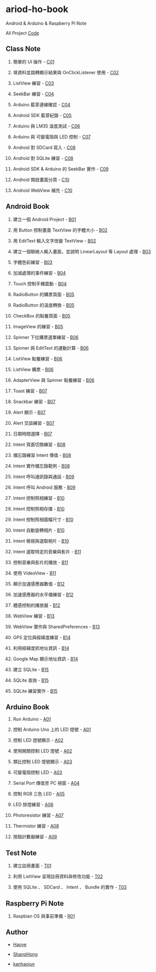 # ariod-ho-book

Android & Arduino & Raspberry Pi Note

All Project [Code](https://github.com/CodeMercs/ariod-ho-book/tree/master/Code/)


## Class Note

1. 簡單的 UI 操作 - [C01](https://github.com/CodeMercs/ariod-ho-book/blob/master/Note/C01.md)

2. 填資料並跳轉顯示結果與 OnClickListener 使用 - [C02](https://github.com/CodeMercs/ariod-ho-book/blob/master/Note/C02.md)

3. ListView 練習 - [C03](https://github.com/CodeMercs/ariod-ho-book/blob/master/Note/C03.md)

4. SeekBar 練習 - [C04](https://github.com/CodeMercs/ariod-ho-book/blob/master/Note/C04.md)

5. Arduino 藍芽連線確認 - [C04](https://github.com/CodeMercs/ariod-ho-book/blob/master/Note/C04.md)

6. Android SDK 藍芽紀錄 - [C05](https://github.com/CodeMercs/ariod-ho-book/blob/master/Note/C05.md)

7. Arduino 與 LM35 溫度測試 - [C06](https://github.com/CodeMercs/ariod-ho-book/blob/master/Note/C06.md)

8. Arduino 與 可變電阻與 LED 控制 - [C07](https://github.com/CodeMercs/ariod-ho-book/blob/master/Note/C07.md)

9. Android 對 SDCard 寫入 - [C08](https://github.com/CodeMercs/ariod-ho-book/blob/master/Note/C08.md)

10. Android 對 SQLite 練習 - [C08](https://github.com/CodeMercs/ariod-ho-book/blob/master/Note/C08.md)

11. Android SDK & Arduino 的 SeekBar 實作 - [C09](https://github.com/CodeMercs/ariod-ho-book/blob/master/Note/C09.md)

12. Android 開啟畫面分頁 - [C10](https://github.com/CodeMercs/ariod-ho-book/blob/master/Note/C10.md)

13. Android WebView 補充 - [C10](https://github.com/CodeMercs/ariod-ho-book/blob/master/Note/C10.md)


## Android Book

1. 建立一個 Android Project - [B01](https://github.com/CodeMercs/ariod-ho-book/blob/master/Note/B01.md)

2. 用 Button 控制畫面 TextView 的字體大小 - [B02](https://github.com/CodeMercs/ariod-ho-book/blob/master/Note/B02.md)

3. 用 EditText 輸入文字改變 TextView - [B02](https://github.com/CodeMercs/ariod-ho-book/blob/master/Note/B02.md)

4. 建立一個聯絡人輸入畫面，並說明 LinearLayout 等 Layout 處理 - [B03](https://github.com/CodeMercs/ariod-ho-book/blob/master/Note/B03.md)

5. 字體色彩練習 - [B03](https://github.com/CodeMercs/ariod-ho-book/blob/master/Note/B03.md)

6. 加減處理的事件練習 - [B04](https://github.com/CodeMercs/ariod-ho-book/blob/master/Note/B04.md)

7. Touch 控制手機震動 - [B04](https://github.com/CodeMercs/ariod-ho-book/blob/master/Note/B04.md)
 
8. RadioButton 的購票頁面 - [B05](https://github.com/CodeMercs/ariod-ho-book/blob/master/Note/B05.md)

9. RadioButton 的溫度轉換 - [B05](https://github.com/CodeMercs/ariod-ho-book/blob/master/Note/B05.md)

10. CheckBox 的點餐頁面 - [B05](https://github.com/CodeMercs/ariod-ho-book/blob/master/Note/B05.md)

11. ImageView 的練習 - [B05](https://github.com/CodeMercs/ariod-ho-book/blob/master/Note/B05.md)

12. Spinner 下拉購票選單練習 - [B06](https://github.com/CodeMercs/ariod-ho-book/blob/master/Note/B06.md)

13. Spinner 與 EditText 的運動計算 - [B06](https://github.com/CodeMercs/ariod-ho-book/blob/master/Note/B06.md)

14. ListView 點餐練習 - [B06](https://github.com/CodeMercs/ariod-ho-book/blob/master/Note/B06.md)

15. ListView 購票 - [B06](https://github.com/CodeMercs/ariod-ho-book/blob/master/Note/B06.md)

16. AdapterView 與 Spinner 點餐練習 - [B06](https://github.com/CodeMercs/ariod-ho-book/blob/master/Note/B06.md)

17. Toast 練習 - [B07](https://github.com/CodeMercs/ariod-ho-book/blob/master/Note/B07.md)

18. Snackbar 練習 - [B07](https://github.com/CodeMercs/ariod-ho-book/blob/master/Note/B07.md)

19. Alert 顯示 - [B07](https://github.com/CodeMercs/ariod-ho-book/blob/master/Note/B07.md)

20. Alert 交談練習 - [B07](https://github.com/CodeMercs/ariod-ho-book/blob/master/Note/B07.md)

21. 日期時間選擇 - [B07](https://github.com/CodeMercs/ariod-ho-book/blob/master/Note/B07.md)

22. Intent 頁面切換練習 - [B08](https://github.com/CodeMercs/ariod-ho-book/blob/master/Note/B08.md)

23. 備忘錄練習 Intent 傳值 - [B08](https://github.com/CodeMercs/ariod-ho-book/blob/master/Note/B08.md)

24. Intent 實作備忘錄範例 - [B08](https://github.com/CodeMercs/ariod-ho-book/blob/master/Note/B08.md)

25. Intent 呼叫通訊錄與通話 - [B09](https://github.com/CodeMercs/ariod-ho-book/blob/master/Note/B09.md)

26. Intent 呼叫 Android 服務 - [B09](https://github.com/CodeMercs/ariod-ho-book/blob/master/Note/B09.md)

27. Intent 控制照相練習 - [B10](https://github.com/CodeMercs/ariod-ho-book/blob/master/Note/B10.md)

28. Intent 控制照相存擋 - [B10](https://github.com/CodeMercs/ariod-ho-book/blob/master/Note/B10.md)

29. Intent 控制照相圖檔尺寸 - [B10](https://github.com/CodeMercs/ariod-ho-book/blob/master/Note/B10.md)

30. Intent 自動旋轉相片 - [B10](https://github.com/CodeMercs/ariod-ho-book/blob/master/Note/B10.md)

31. Intent 檢視與選取相片 - [B10](https://github.com/CodeMercs/ariod-ho-book/blob/master/Note/B10.md)

32. Intent 選取特定的音樂與影片 - [B11](https://github.com/CodeMercs/ariod-ho-book/blob/master/Note/B11.md)

33. 控制音樂與影片的播放 - [B11](https://github.com/CodeMercs/ariod-ho-book/blob/master/Note/B11.md)

34. 使用 VideoView - [B11](https://github.com/CodeMercs/ariod-ho-book/blob/master/Note/B11.md)

35. 顯示加速感應器數值 -  [B12](https://github.com/CodeMercs/ariod-ho-book/blob/master/Note/B12.md)

36. 加速感應器的水平儀練習 - [B12](https://github.com/CodeMercs/ariod-ho-book/blob/master/Note/B12.md)

37. 體感控制的播放器 - [B12](https://github.com/CodeMercs/ariod-ho-book/blob/master/Note/B12.md)

38. WebView 練習 - [B13](https://github.com/CodeMercs/ariod-ho-book/blob/master/Note/B13.md)

39. WebView 實作與 SharedPreferences - [B13](https://github.com/CodeMercs/ariod-ho-book/blob/master/Note/B13.md)

40. GPS 定位與經緯度練習 - [B14](https://github.com/CodeMercs/ariod-ho-book/blob/master/Note/B14.md)

41. 利用經緯度抓地址資訊 - [B14](https://github.com/CodeMercs/ariod-ho-book/blob/master/Note/B14.md)

42. Google Map 顯示地址資訊 - [B14](https://github.com/CodeMercs/ariod-ho-book/blob/master/Note/B14.md)

43. 建立 SQLite - [B15](https://github.com/CodeMercs/ariod-ho-book/blob/master/Note/B15.md)

44. SQLite 查詢 - [B15](https://github.com/CodeMercs/ariod-ho-book/blob/master/Note/B15.md)

45. SQLite 練習實作 - [B15](https://github.com/CodeMercs/ariod-ho-book/blob/master/Note/B15.md)


## Arduino Book

1. Run Arduino - [A01](https://github.com/CodeMercs/ariod-ho-book/blob/master/Note/A01.md)

2. 控制 Arduino Uno 上的 LED 燈號 - [A01](https://github.com/CodeMercs/ariod-ho-book/blob/master/Note/A01.md)

3. 控制 LED 燈號顯示 - [A02](https://github.com/CodeMercs/ariod-ho-book/blob/master/Note/A02.md)

4. 使用開關控制 LED 燈號 - [A02](https://github.com/CodeMercs/ariod-ho-book/blob/master/Note/A02.md)

5. 類比控制 LED 燈號顯示 - [A03](https://github.com/CodeMercs/ariod-ho-book/blob/master/Note/A03.md)

6. 可變電阻控制 LED - [A03](https://github.com/CodeMercs/ariod-ho-book/blob/master/Note/A03.md)

7. Serial Port 傳值至 PC 視窗 - [A04](https://github.com/CodeMercs/ariod-ho-book/blob/master/Note/A04.md)

8. 控制 RGB 三色 LED - [A05](https://github.com/CodeMercs/ariod-ho-book/blob/master/Note/A05.md)

9. LED 排燈練習 - [A06](https://github.com/CodeMercs/ariod-ho-book/blob/master/Note/A06.md)

10. Photoresistor 練習 - [A07](https://github.com/CodeMercs/ariod-ho-book/blob/master/Note/A07.md)

11. Thermistor 練習 - [A08](https://github.com/CodeMercs/ariod-ho-book/blob/master/Note/A08.md)

12. 按鈕計數器練習 - [A09](https://github.com/CodeMercs/ariod-ho-book/blob/master/Note/A09.md)


## Test Note

1. 建立註冊畫面 - [T01](https://github.com/CodeMercs/ariod-ho-book/blob/master/Note/T01.md)

2. 利用 ListView 呈現註冊資料與修改功能 - [T02](https://github.com/CodeMercs/ariod-ho-book/blob/master/Note/T02.md)

3. 使用 SQLite 、 SDCard 、 Intent 、 Bundle 的實作 - [T03](https://github.com/CodeMercs/ariod-ho-book/blob/master/Note/T03.md)


## Raspberry Pi Note

1. Raspbian OS 與事前準備 - [R01](https://github.com/CodeMercs/ariod-ho-book/blob/master/Note/R01.md)


## Author

- [Haoye](https://kancheng.github.io/)

- [ShangHong](https://github.com/ShangHong-CAI)

- [kanhaojun](https://github.com/kanhaojun)

